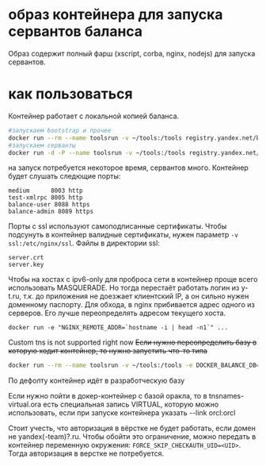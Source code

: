 # образ контейнера для запуска сервантов баланса
Образ содержит полный фарш (xscript, corba, nginx, nodejs) для запуска сервантов.

# как пользоваться
Контейнер работает с локальной копией баланса.
```bash
#запускаем bootstrap и прочее
docker run --rm --name toolsrun -v ~/tools:/tools registry.yandex.net/balance/toolsrun:trusty /build.sh
#запускаем серванты
docker run -d -P --name toolsrun -v ~/tools:/tools registry.yandex.net/balance/toolsrun:trusty
```
на запуск потребуется некоторое время, сервантов много. Контейнер будет слушать следющие порты:
```
medium      8003 http
test-xmlrpc 8005 http
balance-user 8088 https
balance-admin 8089 https
```
Порты с ssl используют самоподписанные сертификаты. Чтобы подсунуть в контейнер валидные сертификаты, нужен параметр `-v ssl:/etc/nginx/ssl`. Файлы в директории ssl:
```
server.crt
server.key
```

Чтобы на хостах с ipv6-only для проброса сети в контейнер проще всего использовать MASQUERADE. Но тогда перестаёт работать логин из y-t.ru, т.к. до приложения не доезжает клиентский IP, а он сильно нужен доменному паспорту.
Для обхода, в nginx прибивается адрес одного из серверов. Его лучше переопределять адресом текущего хоста.
```
docker run -e "NGINX_REMOTE_ADDR=`hostname -i | head -n1`" ...
```

Custom tns is not supported right now <del>Если нужно переопределить базу в которую ходит контейнер, то нужно запустить что-то типа</del>
```bash
docker run --rm --name toolsrun -v ~/tools:/tools -e DOCKER_BALANCE_DB=DEV_BALANCE_YANDEX_RU registry.yandex.net/balance/toolsrun:trusty /build.sh
```
По дефолту контейнер идёт в разработческую базу

Если нужно пойти в докер-контейнер с базой оракла, то в tnsnames-virtual.ora есть специальная запись VIRTUAL, которую можно использовать, если при запуске контейнера указать --link orcl:orcl

Стоит учесть, что авторизация в вёрстке не будет работать, если домен не yandex(-team)?.ru. Чтобы обойти это ограничение, можно передать в контейнер переменную окружения: ```FORCE_SKIP_CHECKAUTH_UID=<UID>```. Тогда авторизация в верстке не потребуется.
